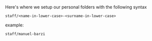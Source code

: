 Here's where we setup our personal folders with the following syntax

`staff/<name-in-lower-case>-<surname-in-lower-case>`


example:

`staff/manuel-barzi`